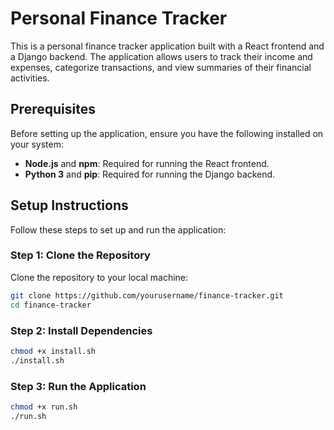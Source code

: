 # Personal Finance Tracker

This is a personal finance tracker application built with a React frontend and a Django backend. The application allows users to track their income and expenses, categorize transactions, and view summaries of their financial activities.

## Prerequisites

Before setting up the application, ensure you have the following installed on your system:

- **Node.js** and **npm**: Required for running the React frontend.
- **Python 3** and **pip**: Required for running the Django backend.

## Setup Instructions

Follow these steps to set up and run the application:

### Step 1: Clone the Repository

Clone the repository to your local machine:

```bash
git clone https://github.com/yourusername/finance-tracker.git
cd finance-tracker
```

### Step 2: Install Dependencies
```bash
chmod +x install.sh
./install.sh
```

### Step 3:  Run the Application
```bash
chmod +x run.sh
./run.sh
```
